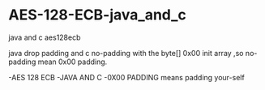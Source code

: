 AES-128-ECB-java_and_c
======================

java and c aes128ecb 


java drop padding and c no-padding with the byte[] 0x00 init array ,so
no-padding mean 0x00 padding.

 -AES 128 ECB
 -JAVA AND C
 -0X00 PADDING  means padding your-self
